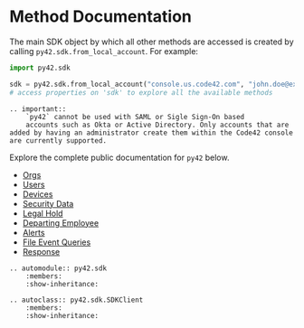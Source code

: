 # Method Documentation

The main SDK object by which all other methods are accessed is created by
calling `py42.sdk.from_local_account`. For example:

```python
import py42.sdk

sdk = py42.sdk.from_local_account("console.us.code42.com", "john.doe@example.com", "my_pw")
# access properties on 'sdk' to explore all the available methods
```

```eval_rst
.. important::
    `py42` cannot be used with SAML or Sigle Sign-On based
    accounts such as Okta or Active Directory. Only accounts that are added by having an administrator create them within the Code42 console are currently supported.
```

Explore the complete public documentation for `py42` below.

* [Orgs](methoddocs/orgs.md)
* [Users](methoddocs/users.md)
* [Devices](methoddocs/devices.md)
* [Security Data](methoddocs/)
* [Legal Hold](methoddocs/legalhold.md)
* [Departing Employee](methoddocs/departingemployee.md)
* [Alerts](methoddocs/alerts.md)
* [File Event Queries](methoddocs/filleeventqueries.md)
* [Response](methoddocs/response.md)

```eval_rst
.. automodule:: py42.sdk
    :members:
    :show-inheritance:

.. autoclass:: py42.sdk.SDKClient
    :members:
    :show-inheritance:
```
